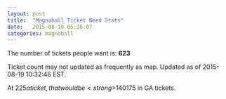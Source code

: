 ```yaml
---
layout: post
title:  "Magnaball Ticket Need Stats"
date:   2015-08-18 05:36:07
categories: magnaball
---
```


The number of tickets people want is: <strong>623</strong>

Ticket count may not updated as frequently as map. Updated as of 2015-08-19 10:32:46 EST.

At $225 a ticket, that would be <strong>$140175</strong> in GA tickets.